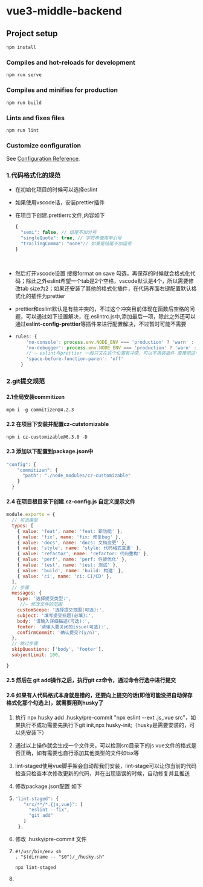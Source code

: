 # vue3-middle-backend

## Project setup
```
npm install
```

### Compiles and hot-reloads for development
```
npm run serve
```

### Compiles and minifies for production
```
npm run build
```

### Lints and fixes files
```
npm run lint
```

### Customize configuration
See [Configuration Reference](https://cli.vuejs.org/config/).
### 1.代码格式化的规范

- 在初始化项目的时候可以选择eslint

- 如果使用vscode话，安装prettier插件

- 在项目下创建.prettierrc文件,内容如下

  ```js
  {
    "semi": false, // 结尾不加分号
    "singleQuote": true, // 字符串使用单引号
    "trailingComma": "none"// 如果是结尾不加逗号
  }
  ```

​	

- 然后打开vscode设置 搜搜format on save 勾选，再保存的时候就会格式化代码；除此之外eslint希望一个tab是2个空格，vscode默认是4个，所以需要修改tab size为2；如果还安装了其他的格式化插件，在代码界面右键配置默认格式化的插件为prettier

- prettier和eslint默认是有些冲突的，不过这个冲突目前体现在函数后空格的问题，可以通过如下设置解决，在.eslintrc.js中,添加最后一项，除此之外还可以通过**eslint-config-prettier**等插件来进行配置解决，不过暂时可能不需要

- ```js
  rules: {
      'no-console': process.env.NODE_ENV === 'production' ? 'warn' : 'off',
      'no-debugger': process.env.NODE_ENV === 'production' ? 'warn' : 'off',
      // ~ eslint与prettier 一般只又在这个位置有冲突，可以不用装插件 直接把这个off掉;就是函数名后面不非得跟个空格
      'space-before-function-paren': 'off'
    }
  ```

### 2.git提交规范

#### 2.1全局安装commitizen

```
mpm i -g commitizen@4.2.3
```

#### 2.2 在项目下安装并配置cz-cutstomizable

```
npm i cz-customizable@6.3.0 -D
```

#### 2.3 添加以下配置到package.json中

```js
"config": {
    "commitizen": {
      "path": "./node_modules/cz-customizable"
    }
  }
```

#### 2.4 在项目根目录下创建.cz-config.js 自定义提示文件

```js
module.exports = {
  // 可选类型
  types: [
    { value: 'feat', name: 'feat: 新功能' },
    { value: 'fix', name: 'fix: 修复bug' },
    { value: 'docs', name: 'docs: 文档变更' },
    { value: 'style', name: 'style: 代码格式变更' },
    { value: 'refactor', name: 'refactor: 代码重构' },
    { value: 'perf', name: 'perf: 性能优化' },
    { value: 'test', name: 'test: 测试' },
    { value: 'build', name: 'build: 构建' },
    { value: 'ci', name: 'ci: CI/CD' },
  ],
  // 步骤
  messages: {
    type: '选择提交类型:',
     //~ 修改文件的范围 
    customScope: '选择提交范围(可选):',
    subject: '填写提交标题(必填):',
    body: '请输入详细描述(可选):',
    footer: '请输入要关闭的issue(可选):',
    confirmCommit: '确认提交?(y/n)',
  },
  // 跳过步骤
  skipQuestions: ['body', 'footer'],
  subjectLimit: 100,

}
```

#### 2.5 然后在 git add操作之后，执行git cz命令，通过命令行选中进行提交

#### 2.6 如果有人代码格式本身就是错的，还要向上提交的话(即他可能没把自动保存格式化那个勾选上)，就需要用到husky了

1. 执行 npx husky add .husky/pre-commit "npx eslint --ext .js,.vue src"，如果执行不成功需要先执行下git init,npx husky-init;（husky是需要安装的，可以先安装下）

2. 通过以上操作就会生成一个文件夹，可以检测src目录下的js vue文件的格式是否正确，如有需要也自行添加其他类型的文件如tsx等

3. lint-staged使用vue脚手架会自动帮我们安装，lint-stage可以让你当前的代码检查只检查本次修改更新的代码，并在出现错误的时候，自动修复并且推送

4. 修改package.json配置 如下

5. ````js
   "lint-staged": {
      "src/**/*.{js,vue}": [
        "eslint --fix",
        "git add"
      ]
    },
   ````

6. 修改 .husky/pre-commit 文件

7. ````
   #!/usr/bin/env sh
   . "$(dirname -- "$0")/_/husky.sh"
   
   npx lint-staged
   ````

8. 